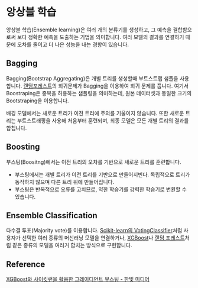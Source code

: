 # 앙상블 학습

앙상블 학습(Ensemble learning)은 여러 개의 분류기를 생성하고, 그 예측을 결합함으로써 보다 정확한 예측을 도출하는 기법을 의미합니다. 여러 모델의 결과를 연결하기 때문에 오차를 줄이고 더 나은 성능을 내는 경향이 있습니다. 

## Bagging

Bagging(Bootstrap Aggregating)은 개별 트리를 생성할때 부트스트랩 샘플을 사용합니다. [랜덤포레스트](https://github.com/kyopark2014/ML-Algorithms/blob/main/random-forest.md)의 회귀문제가 Bagging을 이용하여 회귀 문제를 풉니다. 여기서 Boostraping은 중복을 허용하는 샘플링을 의미하는데, 원본 데이터셋과 동일한 크기의 Bootstraping을 이용합니다.

배깅 모델에서는 새로운 트리가 이전 트리에 주의를 기울이지 않습니다. 또한 새로운 트리는 부트스트래핑을 사용해 처음부터 훈련되며, 최종 모델은 모든 개별 트리의 결과를 합칩니다. 

## Boosting

부스팅(Boositng)에서는 이전 트리의 오차를 기반으로 새로운 트리를 훈련합니다.

- 부스팅에서는 개별 트리가 이전 트리를 기반으로 만들어지빈다. 독립적으로 트리가 동작하지 않으며 다른 트리 위에 만들어집니다. 
- 부스팅은 반복적으로 오류를 고치므로, 약한 학습기를 강력한 학습기로 변환할 수 있습니다. 

## Ensemble Classification

다수결 투표(Majority vote)를 이용합니다. [Scikit-learn의 VotingClassifier](https://scikit-learn.org/stable/modules/generated/sklearn.ensemble.VotingClassifier.html)처럼 사용자가 선택한 여러 종류의 머신러닝 모델을 연결하거나, [XGBoost](https://github.com/kyopark2014/ML-Algorithms/blob/main/xgboost.md)나 [랜덤 포레스트](https://github.com/kyopark2014/ML-Algorithms/blob/main/random-forest.md)처럼 같은 종류의 모델을 여러거 합치는 방식으로 구현합니다. 


## Reference 

[XGBoost와 사이킷런을 활용한 그레이디언트 부스팅 - 한빛 미디어](https://github.com/rickiepark/handson-gb)
